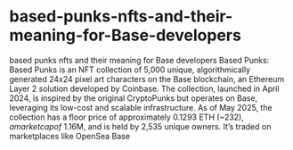 # based-punks-nfts-and-their-meaning-for-Base-developers
based punks nfts and their meaning for Base developers
Based Punks: Based Punks is an NFT collection of 5,000 unique, algorithmically generated 24x24 pixel art characters on the Base blockchain, an Ethereum Layer 2 solution developed by Coinbase. The collection, launched in April 2024, is inspired by the original CryptoPunks but operates on Base, leveraging its low-cost and scalable infrastructure. As of May 2025, the collection has a floor price of approximately 0.1293 ETH (~$232), a market cap of ~$1.16M, and is held by 2,535 unique owners. It’s traded on marketplaces like OpenSea Base

